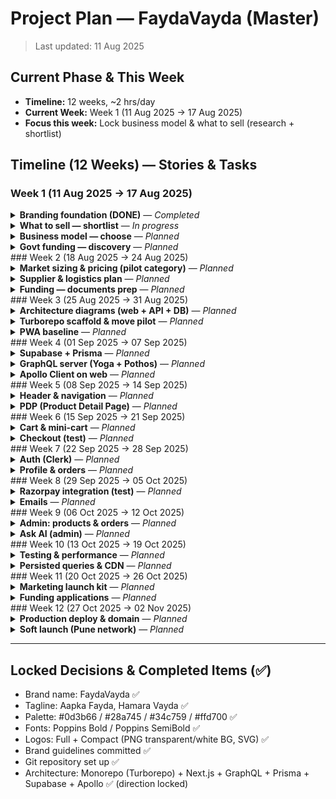 # Project Plan — FaydaVayda (Master)

> Last updated: 11 Aug 2025

## Current Phase & This Week
- **Timeline:** 12 weeks, ~2 hrs/day
- **Current Week:** Week 1 (11 Aug 2025 → 17 Aug 2025)
- **Focus this week:** Lock business model & what to sell (research + shortlist)

## Timeline (12 Weeks) — Stories & Tasks
### Week 1 (11 Aug 2025 → 17 Aug 2025)
<details><summary><strong>Branding foundation (DONE)</strong> — <em>Completed</em></summary>

**Tasks (2-hr friendly):**
- [✅] Brand name: FaydaVayda
- [✅] Tagline: Aapka Fayda, Hamara Vayda
- [✅] Palette locked: #0d3b66, #28a745, #34c759, #ffd700
- [✅] Fonts locked: Poppins Bold (brand), Poppins SemiBold (tagline)
- [✅] Logos exported: full + compact (PNG transparent/white BG, SVG)
- [✅] Brand guidelines added to repo (brand_guidelines.md)
- [✅] Git repo initialized & synced

**Acceptance criteria:**
- Logos render cleanly at 32px (favicon) and 3000px (print)
- Guidelines document includes colors, fonts, usage, file naming

**Outputs:**
- branding/ folder with all variants
- brand_guidelines.md committed on main

</details>
<details><summary><strong>What to sell — shortlist</strong> — <em>In progress</em></summary>

**Tasks (2-hr friendly):**
- [ ] List 6–8 everyday categories seen in Pune societies (30m)
- [ ] Check local availability & margins for top 3 (45m)
- [ ] Talk to 2–3 friends/relatives for needs/pain points (30m)
- [ ] Pick **one pilot category** (e.g., home essentials) (15m)

**Acceptance criteria:**
- One pilot category chosen with basic margin expectation
- 2 customer quotes captured

**Outputs:**
- docs/research/what-to-sell.md with shortlist & notes

</details>
<details><summary><strong>Business model — choose</strong> — <em>Planned</em></summary>

**Tasks (2-hr friendly):**
- [ ] Compare inventory vs. dropship vs. marketplace (45m)
- [ ] Estimate ops effort & cash flow for each (45m)
- [ ] Pick model + write 5-line rationale (20m)
- [ ] Add to Decision Log (10m)

**Acceptance criteria:**
- One model selected with clear reason
- Risks listed with mitigations

**Outputs:**
- docs/business-model.md

</details>
<details><summary><strong>Govt funding — discovery</strong> — <em>Planned</em></summary>

**Tasks (2-hr friendly):**
- [ ] List schemes: Startup India Seed Fund, MSME, SIDBI, DPIIT (30m)
- [ ] Note eligibility & documents needed (45m)
- [ ] Create funding tracker sheet (30m)
- [ ] Book 1 call with a mentor/CA (15m)

**Acceptance criteria:**
- Have at least 2 relevant schemes to pursue

**Outputs:**
- docs/funding/funding-tracker.xlsx
- docs/funding/notes.md

</details>
### Week 2 (18 Aug 2025 → 24 Aug 2025)
<details><summary><strong>Market sizing & pricing (pilot category)</strong> — <em>Planned</em></summary>

**Tasks (2-hr friendly):**
- [ ] Collect 20 competitor prices (online + local) (60m)
- [ ] Define target price bands & margins (45m)
- [ ] Draft 3 launch bundles/offers (15m)

**Acceptance criteria:**
- Margin target per SKU documented
- 3 promos drafted

**Outputs:**
- docs/pricing/pilot-pricing.md

</details>
<details><summary><strong>Supplier & logistics plan</strong> — <em>Planned</em></summary>

**Tasks (2-hr friendly):**
- [ ] List 3–5 suppliers (30m)
- [ ] Contact 2 suppliers for MOQ & lead time (45m)
- [ ] Shortlist courier partner (Shiprocket/Xpressbees/Delhivery) (30m)
- [ ] Add shipping cost table (15m)

**Acceptance criteria:**
- Supplier shortlist & courier picked

**Outputs:**
- docs/ops/suppliers.md
- docs/ops/shipping-costs.md

</details>
<details><summary><strong>Funding — documents prep</strong> — <em>Planned</em></summary>

**Tasks (2-hr friendly):**
- [ ] Company profile one-pager (45m)
- [ ] Problem/Solution slide (30m)
- [ ] Simple 12‑month cashflow (45m)

**Acceptance criteria:**
- Pitch deck v0 (5–7 slides) ready

**Outputs:**
- docs/funding/pitch-deck-v0.pdf

</details>
### Week 3 (25 Aug 2025 → 31 Aug 2025)
<details><summary><strong>Architecture diagrams (web + API + DB)</strong> — <em>Planned</em></summary>

**Tasks (2-hr friendly):**
- [ ] Draw request flow (browse → checkout) (45m)
- [ ] Draw service diagram (Next.js, GraphQL, Prisma, Supabase) (45m)
- [ ] ERD for Product/Category/Order/User (30m)

**Acceptance criteria:**
- Three diagrams saved as SVG/PNG

**Outputs:**
- docs/architecture/*.svg

</details>
<details><summary><strong>Turborepo scaffold & move pilot</strong> — <em>Planned</em></summary>

**Tasks (2-hr friendly):**
- [ ] Create monorepo structure (30m)
- [ ] Move Next app → apps/web (30m)
- [ ] Create packages/shared & ui (30m)
- [ ] Set workspace scripts & CI lint/test (30m)

**Acceptance criteria:**
- Repo builds locally & CI passes

**Outputs:**
- Repo structure committed

</details>
<details><summary><strong>PWA baseline</strong> — <em>Planned</em></summary>

**Tasks (2-hr friendly):**
- [ ] Add manifest.json & icons (30m)
- [ ] Add service worker (next-pwa) (45m)
- [ ] Lighthouse PWA ≥ 90 (45m)

**Acceptance criteria:**
- Install prompt works on Android

**Outputs:**
- apps/web/public/manifest.json

</details>
### Week 4 (01 Sep 2025 → 07 Sep 2025)
<details><summary><strong>Supabase + Prisma</strong> — <em>Planned</em></summary>

**Tasks (2-hr friendly):**
- [ ] Create Supabase project (15m)
- [ ] Set DATABASE_URL & Prisma init (30m)
- [ ] Prisma models: Product, Category, Order (45m)
- [ ] Seed script (30m)

**Acceptance criteria:**
- Local queries work via Prisma

**Outputs:**
- prisma/schema.prisma
- infra/seed.ts

</details>
<details><summary><strong>GraphQL server (Yoga + Pothos)</strong> — <em>Planned</em></summary>

**Tasks (2-hr friendly):**
- [ ] Route handler `/api/graphql` (30m)
- [ ] Schema: Query.products, category, product(id) (45m)
- [ ] DataLoader to avoid N+1 (30m)
- [ ] Depth/complexity limits (15m)

**Acceptance criteria:**
- Playground returns products

**Outputs:**
- apps/web/app/api/graphql/route.ts

</details>
<details><summary><strong>Apollo Client on web</strong> — <em>Planned</em></summary>

**Tasks (2-hr friendly):**
- [ ] Client provider in layout (20m)
- [ ] GraphQL Codegen hooks (40m)
- [ ] Home grid consumes `useProductsQuery` (60m)

**Acceptance criteria:**
- SSR/CSR both render products

**Outputs:**
- apps/web/graphql/

</details>
### Week 5 (08 Sep 2025 → 14 Sep 2025)
<details><summary><strong>Header & navigation</strong> — <em>Planned</em></summary>

**Tasks (2-hr friendly):**
- [ ] Hamburger + categories (60m)
- [ ] Search input (client) (30m)
- [ ] Cart/profile icons (30m)

**Acceptance criteria:**
- Nav works on mobile & desktop

**Outputs:**
- apps/web/components/Header.tsx

</details>
<details><summary><strong>PDP (Product Detail Page)</strong> — <em>Planned</em></summary>

**Tasks (2-hr friendly):**
- [ ] Image gallery (45m)
- [ ] Price/stock/CTA (45m)
- [ ] Related products (30m)

**Acceptance criteria:**
- PDP loads from GraphQL by slug/id

**Outputs:**
- apps/web/app/product/[id]/page.tsx

</details>
### Week 6 (15 Sep 2025 → 21 Sep 2025)
<details><summary><strong>Cart & mini-cart</strong> — <em>Planned</em></summary>

**Tasks (2-hr friendly):**
- [ ] Cart context/store (30m)
- [ ] Cart page with qty update (60m)
- [ ] Mini-cart slide-in (30m)

**Acceptance criteria:**
- Add/remove/update works; totals correct

**Outputs:**
- apps/web/app/cart/page.tsx

</details>
<details><summary><strong>Checkout (test)</strong> — <em>Planned</em></summary>

**Tasks (2-hr friendly):**
- [ ] Shipping form (45m)
- [ ] Dummy order create mutation (45m)
- [ ] Order confirmation screen (30m)

**Acceptance criteria:**
- Order flow completes in test mode

**Outputs:**
- apps/web/app/checkout/page.tsx

</details>
### Week 7 (22 Sep 2025 → 28 Sep 2025)
<details><summary><strong>Auth (Clerk)</strong> — <em>Planned</em></summary>

**Tasks (2-hr friendly):**
- [ ] Clerk setup + providers (30m)
- [ ] Protect GraphQL mutations with user in context (45m)
- [ ] Sign-in/up UI (45m)

**Acceptance criteria:**
- User login works; ctx.user available

**Outputs:**
- auth wiring

</details>
<details><summary><strong>Profile & orders</strong> — <em>Planned</em></summary>

**Tasks (2-hr friendly):**
- [ ] Profile page (edit name/phone) (45m)
- [ ] Address book (45m)
- [ ] Orders list + detail page (30m)

**Acceptance criteria:**
- User can update details; see orders

**Outputs:**
- apps/web/app/profile/page.tsx
- apps/web/app/orders/page.tsx

</details>
### Week 8 (29 Sep 2025 → 05 Oct 2025)
<details><summary><strong>Razorpay integration (test)</strong> — <em>Planned</em></summary>

**Tasks (2-hr friendly):**
- [ ] Create order mutation (30m)
- [ ] Web checkout integration (45m)
- [ ] Webhook verify & mark paid (45m)

**Acceptance criteria:**
- Successful test payment updates order

**Outputs:**
- payments/rzp.md

</details>
<details><summary><strong>Emails</strong> — <em>Planned</em></summary>

**Tasks (2-hr friendly):**
- [ ] Choose provider (Postmark/SendGrid) (15m)
- [ ] Order confirmation email (60m)
- [ ] Abandoned cart (45m)

**Acceptance criteria:**
- Emails deliver to test inbox

**Outputs:**
- emails/templates/*

</details>
### Week 9 (06 Oct 2025 → 12 Oct 2025)
<details><summary><strong>Admin: products & orders</strong> — <em>Planned</em></summary>

**Tasks (2-hr friendly):**
- [ ] Admin layout + auth guard (30m)
- [ ] CRUD for products (60m)
- [ ] Orders table with status update (30m)

**Acceptance criteria:**
- Can add/edit products; view orders

**Outputs:**
- apps/web/app/admin/*

</details>
<details><summary><strong>Ask AI (admin)</strong> — <em>Planned</em></summary>

**Tasks (2-hr friendly):**
- [ ] Move prompt to packages/shared (20m)
- [ ] API route to OpenAI (40m)
- [ ] UI textarea + response box (30m)

**Acceptance criteria:**
- Admin can ask/store responses

**Outputs:**
- apps/web/app/admin/ai/page.tsx

</details>
### Week 10 (13 Oct 2025 → 19 Oct 2025)
<details><summary><strong>Testing & performance</strong> — <em>Planned</em></summary>

**Tasks (2-hr friendly):**
- [ ] Playwright e2e: browse→checkout (60m)
- [ ] Sentry + PostHog setup (30m)
- [ ] Image/route optimizations (30m)

**Acceptance criteria:**
- Green e2e; error logging live

**Outputs:**
- tests/e2e/*

</details>
<details><summary><strong>Persisted queries & CDN</strong> — <em>Planned</em></summary>

**Tasks (2-hr friendly):**
- [ ] Enable GET persisted queries (45m)
- [ ] Edge caching rules (30m)
- [ ] Monitor hit ratio (45m)

**Acceptance criteria:**
- Hot queries served from edge

**Outputs:**
- ops/cache-rules.md

</details>
### Week 11 (20 Oct 2025 → 26 Oct 2025)
<details><summary><strong>Marketing launch kit</strong> — <em>Planned</em></summary>

**Tasks (2-hr friendly):**
- [ ] Create IG/FB pages & bio (30m)
- [ ] Design 5 creatives in Canva (60m)
- [ ] WhatsApp broadcast template (30m)

**Acceptance criteria:**
- Pages live; assets exported

**Outputs:**
- marketing/assets/*

</details>
<details><summary><strong>Funding applications</strong> — <em>Planned</em></summary>

**Tasks (2-hr friendly):**
- [ ] Finalize deck (45m)
- [ ] Fill Startup India profile (45m)
- [ ] Shortlist 2 schemes to apply (30m)

**Acceptance criteria:**
- At least 1 application submitted

**Outputs:**
- docs/funding/applications/*

</details>
### Week 12 (27 Oct 2025 → 02 Nov 2025)
<details><summary><strong>Production deploy & domain</strong> — <em>Planned</em></summary>

**Tasks (2-hr friendly):**
- [ ] Vercel production project (15m)
- [ ] Custom domain & SSL (30m)
- [ ] Env vars & secrets audit (30m)

**Acceptance criteria:**
- Live site green on status checks

**Outputs:**
- deployment notes

</details>
<details><summary><strong>Soft launch (Pune network)</strong> — <em>Planned</em></summary>

**Tasks (2-hr friendly):**
- [ ] Collect feedback form responses (45m)
- [ ] Fix top 3 issues (60m)
- [ ] Plan next 4 weeks backlog (15m)

**Acceptance criteria:**
- 10+ real users tested; fixes committed

**Outputs:**
- retro notes
- next-backlog.md

</details>

---

## Locked Decisions & Completed Items (✅)
- Brand name: FaydaVayda ✅
- Tagline: Aapka Fayda, Hamara Vayda ✅
- Palette: #0d3b66 / #28a745 / #34c759 / #ffd700 ✅
- Fonts: Poppins Bold / Poppins SemiBold ✅
- Logos: Full + Compact (PNG transparent/white BG, SVG) ✅
- Brand guidelines committed ✅
- Git repository set up ✅
- Architecture: Monorepo (Turborepo) + Next.js + GraphQL + Prisma + Supabase + Apollo ✅ (direction locked)

